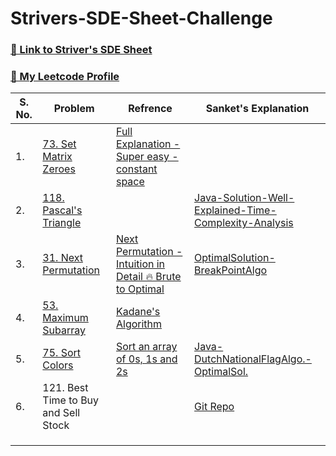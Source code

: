 # Strivers-SDE-Sheet-Challenge
### [🔗 Link to Striver's SDE Sheet](https://takeuforward.org/interviews/strivers-sde-sheet-top-coding-interview-problems/)
### [🔗 My Leetcode Profile](https://www.leetcode.com/creativeindex)

|S. No.|Problem|Refrence|Sanket's Explanation|
|---|---|---|---|
|1.|[73. Set Matrix Zeroes](https://leetcode.com/problems/set-matrix-zeroes/)|[Full Explanation - Super easy - constant space](https://leetcode.com/problems/set-matrix-zeroes/discuss/3472518/Full-Explanation-oror-Super-easy-oror-constant-space)|[]()|
|2.|[118. Pascal's Triangle](https://leetcode.com/problems/pascals-triangle/)|[]()|[Java-Solution-Well-Explained-Time-Complexity-Analysis](https://leetcode.com/problems/pascals-triangle/discuss/3610806/Java-Solution-Well-Explained-Time-Complexity-Analysis)|
|3.|[31. Next Permutation](https://leetcode.com/problems/next-permutation/)|[Next Permutation - Intuition in Detail 🔥 Brute to Optimal](https://www.youtube.com/watch?v=JDOXKqF60RQ&ab_channel=takeUforward)|[OptimalSolution-BreakPointAlgo](https://leetcode.com/problems/next-permutation/discuss/3619838/Java-TC-O(N)-SC-O(1)-OptimalSolution)|
|4.|[53. Maximum Subarray](https://leetcode.com/problems/maximum-subarray/)|[Kadane's Algorithm](https://www.youtube.com/watch?v=AHZpyENo7k4&ab_channel=takeUforward)|[]()|
|5.|[75. Sort Colors](https://leetcode.com/problems/sort-colors/submissions/)|[Sort an array of 0s, 1s and 2s](https://takeuforward.org/data-structure/sort-an-array-of-0s-1s-and-2s/)|[Java-DutchNationalFlagAlgo.-OptimalSol.](https://leetcode.com/problems/sort-colors/discuss/3615230/Java-DutchNationalFlagAlgo.-OptimalSol.)|
|6.|121. Best Time to Buy and Sell Stock[](https://leetcode.com/problems/best-time-to-buy-and-sell-stock/)|[]()|[Git Repo](https://github.com/Sanket9831/Strivers-SDE-Sheet-Challenge/blob/main/Day-2/6.%20Best-Time-to-Buy-and-Sell-Stock.java)|
||[]()|[]()|[]()|
||[]()|[]()|[]()|
||[]()|[]()|[]()|
